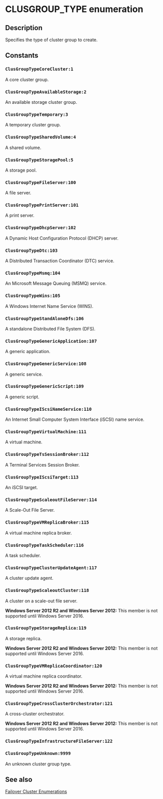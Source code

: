 # CLUSGROUP_TYPE enumeration

## Description

Specifies the type of cluster group to create.

## Constants

### `ClusGroupTypeCoreCluster:1`

A core cluster group.

### `ClusGroupTypeAvailableStorage:2`

An available storage cluster group.

### `ClusGroupTypeTemporary:3`

A temporary cluster group.

### `ClusGroupTypeSharedVolume:4`

A shared volume.

### `ClusGroupTypeStoragePool:5`

A storage pool.

### `ClusGroupTypeFileServer:100`

A file server.

### `ClusGroupTypePrintServer:101`

A print server.

### `ClusGroupTypeDhcpServer:102`

A Dynamic Host Configuration Protocol (DHCP) server.

### `ClusGroupTypeDtc:103`

A Distributed Transaction Coordinator (DTC) service.

### `ClusGroupTypeMsmq:104`

An Microsoft Message Queuing (MSMQ) service.

### `ClusGroupTypeWins:105`

A Windows Internet Name Service (WINS).

### `ClusGroupTypeStandAloneDfs:106`

A standalone Distributed File System (DFS).

### `ClusGroupTypeGenericApplication:107`

A generic application.

### `ClusGroupTypeGenericService:108`

A generic service.

### `ClusGroupTypeGenericScript:109`

A generic script.

### `ClusGroupTypeIScsiNameService:110`

An Internet Small Computer System Interface (iSCSI) name service.

### `ClusGroupTypeVirtualMachine:111`

A virtual machine.

### `ClusGroupTypeTsSessionBroker:112`

A Terminal Services Session Broker.

### `ClusGroupTypeIScsiTarget:113`

An iSCSI target.

### `ClusGroupTypeScaleoutFileServer:114`

A Scale-Out File Server.

### `ClusGroupTypeVMReplicaBroker:115`

A virtual machine replica broker.

### `ClusGroupTypeTaskScheduler:116`

A task scheduler.

### `ClusGroupTypeClusterUpdateAgent:117`

A cluster update agent.

### `ClusGroupTypeScaleoutCluster:118`

A cluster on a scale-out file server.

**Windows Server 2012 R2 and Windows Server 2012:** This member is not supported until Windows Server 2016.

### `ClusGroupTypeStorageReplica:119`

A storage replica.

**Windows Server 2012 R2 and Windows Server 2012:** This member is not supported until Windows Server 2016.

### `ClusGroupTypeVMReplicaCoordinator:120`

A virtual machine replica coordinator.

**Windows Server 2012 R2 and Windows Server 2012:** This member is not supported until Windows Server 2016.

### `ClusGroupTypeCrossClusterOrchestrator:121`

A cross-cluster orchestrator.

**Windows Server 2012 R2 and Windows Server 2012:** This member is not supported until Windows Server 2016.

### `ClusGroupTypeInfrastructureFileServer:122`

### `ClusGroupTypeUnknown:9999`

An unknown cluster group type.

## See also

[Failover Cluster Enumerations](https://learn.microsoft.com/previous-versions/windows/desktop/mscs/cluster-enumerations)